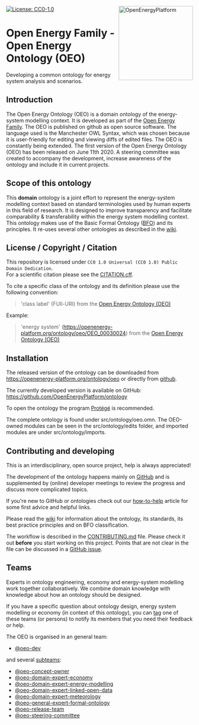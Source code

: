 ﻿<a href="https://openenergy-platform.org/"><img align="right" width="200" height="200" src="https://avatars2.githubusercontent.com/u/37101913?s=400&u=9b593cfdb6048a05ea6e72d333169a65e7c922be&v=4" alt="OpenEnergyPlatform"></a>

[![License: CC0-1.0](https://img.shields.io/badge/License-CC0%201.0-lightgrey.svg)](http://creativecommons.org/publicdomain/zero/1.0/)

# Open Energy Family - Open Energy Ontology (OEO)

Developing a common ontology for energy system analysis and scenarios.

## Introduction

The Open Energy Ontology (OEO) is a domain ontology of the energy-system modelling context. It is developed as part of the [Open Energy Family](https://github.com/OpenEnergyPlatform). The OEO is published on github as open source software. The language used is the Manchester OWL Syntax, which was chosen because it is user-friendly for editing and viewing diffs of edited files. The OEO is constantly being extended. The first version of the Open Energy Ontology (OEO) has been released on June 11th 2020. A steering committee was created to accompany the development, increase awareness of the ontology and include it in current projects.

## Scope of this ontology

This **domain** ontology is a joint effort to represent the energy-system modelling context based on standard terminologies used by human experts in this field of research. It is designed to improve transparency and facilitate comparability & transferability within the energy system modelling context. This ontology makes use of the Basic Formal Ontology ([BFO](https://github.com/OpenEnergyPlatform/ontology/wiki/BFO-Upper-Ontology-Classes)) and its principles. It re-uses several other ontologies as described in the [wiki](https://github.com/OpenEnergyPlatform/ontology/wiki/use-of-external-ontologies).

## License / Copyright / Citation

This repository is licensed under `CC0 1.0 Universal (CC0 1.0) Public Domain Dedication`. <br>
For a scientific citation please see the [CITATION.cff](CITATION.cff). <br>

To cite a specific class of the ontology and its definition please use the following convention:
> 'class label' (FUll-URI) from the [Open Energy Ontology (OEO)](https://github.com/OpenEnergyPlatform/ontology)

Example:
> 'energy system' (https://openenergy-platform.org/ontology/oeo/OEO_00030024) from the [Open Energy Ontology (OEO)](https://github.com/OpenEnergyPlatform/ontology)


## Installation

The released version of the ontology can be downloaded from  https://openenergy-platform.org/ontology/oeo or directly from [github](https://github.com/OpenEnergyPlatform/ontology/releases/).

The currently developed version is available on GitHub: https://github.com/OpenEnergyPlatform/ontology

To open the ontology the program [Protégé](https://protege.stanford.edu/) is recommended.

The complete ontology is found under src/ontology/oeo.omn. The OEO-owned modules can be seen in the src/ontology/edits folder, and imported modules are under src/ontology/imports.

## Contributing and developing
This is an interdisciplinary, open source project, help is always appreciated! 

The development of the ontology happens mainly on [GitHub](https://github.com/OpenEnergyPlatform/ontology) and is supplemented by (online) developer meetings to review the progress and discuss more complicated topics. 

If you're new to GitHub or ontologies check out our [how-to-help](https://github.com/OpenEnergyPlatform/ontology/wiki/How-to-help) article for some first advice and helpful links.

Please read the [wiki](https://github.com/OpenEnergyPlatform/ontology/wiki) for information about the ontology, its standards, its best practice principles and on BFO classification.
 
The workflow is described in the [CONTRIBUTING.md](https://github.com/OpenEnergyPlatform/ontology/blob/dev/CONTRIBUTING.md) file. Please check it out **before** you start working on this project. Points that are not clear in the file can be discussed in a [GitHub issue](https://github.com/OpenEnergyPlatform/ontology/issues/new/choose).

## Teams
Experts in ontology engineering, economy and energy-system modelling work together collaboratively.
We combine domain knowledge with knowledge about how an ontology should be designed.

If you have a specific question about ontology design, energy system modelling or economy (in context of this ontology), you can [tag](https://github.com/OmahaGirlsWhoCode/OmahaGirlsWhoCode/wiki/How-to-tag-someone-in-a-pull-request) one of these teams (or persons) to notify its members that you need their feedback or help.

The OEO is organised in an general team: 
- [@oeo-dev](https://github.com/orgs/OpenEnergyPlatform/teams/oeo-dev)

and several [subteams](https://github.com/orgs/OpenEnergyPlatform/teams/oeo-dev/teams):
- [@oeo-concept-owner](https://github.com/orgs/OpenEnergyPlatform/teams/oeo-concept-owner)
- [@oeo-domain-expert-economy](https://github.com/orgs/OpenEnergyPlatform/teams/oeo-domain-expert-economy)
- [@oeo-domain-expert-energy-modelling](https://github.com/orgs/OpenEnergyPlatform/teams/oeo-domain-expert-energy-modelling)
- [@oeo-domain-expert-linked-open-data](https://github.com/orgs/OpenEnergyPlatform/teams/oeo-domain-expert-linked-open-data)
- [@oeo-domain-expert-meteorology](https://github.com/orgs/OpenEnergyPlatform/teams/oeo-domain-expert-meteorology)
- [@oeo-general-expert-formal-ontology](https://github.com/orgs/OpenEnergyPlatform/teams/oeo-general-expert-formal-ontology)
- [@oeo-release-team](https://github.com/orgs/OpenEnergyPlatform/teams/oeo-release-team)
- [@oeo-steering-committee](https://github.com/orgs/OpenEnergyPlatform/teams/oeo-steering-committee)
